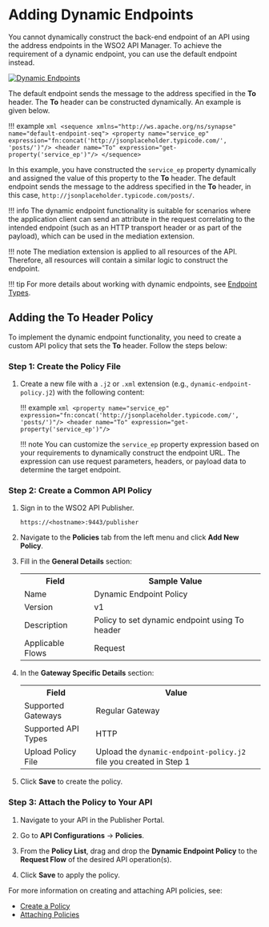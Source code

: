 # Adding Dynamic Endpoints

You cannot dynamically construct the back-end endpoint of an API using the address endpoints in the WSO2 API Manager. To achieve the requirement of a dynamic endpoint, you can use the default endpoint instead. 

[![Dynamic Endpoints]({{base_path}}/assets/img/learn/api-gateway/message-mediation/dynamic-endpoints.png)]({{base_path}}/assets/img/learn/api-gateway/message-mediation/dynamic-endpoints.png)  

The default endpoint sends the message to the address specified in the **To** header. The **To** header can be constructed dynamically. An example is given below.

!!! example
    ``` xml
    <sequence xmlns="http://ws.apache.org/ns/synapse" name="default-endpoint-seq">
        <property name="service_ep" expression="fn:concat('http://jsonplaceholder.typicode.com/', 'posts/')"/>
        <header name="To" expression="get-property('service_ep')"/>
    </sequence>
    ```

In this example, you have constructed the `service_ep` property dynamically and assigned the value of this property to the **To** header. The default endpoint sends the message to the address specified in the **To** header, in this case, 
`http://jsonplaceholder.typicode.com/posts/`. 

!!! info
    The dynamic endpoint functionality is suitable for scenarios where the application client can send an attribute in the request correlating to the intended endpoint (such as an HTTP transport header or as part of the payload), which can be used in the mediation extension.

!!! note
    The mediation extension is applied to all resources of the API. Therefore, all resources will contain a similar logic to construct the endpoint.

!!! tip
    For more details about working with dynamic endpoints, see [Endpoint Types]({{base_path}}/manage-apis/design/endpoints/endpoint-types).

## Adding the To Header Policy

To implement the dynamic endpoint functionality, you need to create a custom API policy that sets the **To** header. Follow the steps below:

### Step 1: Create the Policy File

1. Create a new file with a `.j2` or `.xml` extension (e.g., `dynamic-endpoint-policy.j2`) with the following content:

    !!! example
        ``` xml
        <property name="service_ep" expression="fn:concat('http://jsonplaceholder.typicode.com/', 'posts/')"/>
        <header name="To" expression="get-property('service_ep')"/>
        ```

    !!! note
        You can customize the `service_ep` property expression based on your requirements to dynamically construct the endpoint URL. The expression can use request parameters, headers, or payload data to determine the target endpoint.

### Step 2: Create a Common API Policy

1. Sign in to the WSO2 API Publisher.

    `https://<hostname>:9443/publisher`

2. Navigate to the **Policies** tab from the left menu and click **Add New Policy**.

3. Fill in the **General Details** section:

    <table>
        <tr>
            <th>Field</th>
            <th>Sample Value</th>
        </tr>
        <tr>
            <td>Name</td>
            <td>Dynamic Endpoint Policy</td>
        </tr>
        <tr>
            <td>Version</td>
            <td>v1</td>
        </tr>
        <tr>
            <td>Description</td>
            <td>Policy to set dynamic endpoint using To header</td>
        </tr>
        <tr>
            <td>Applicable Flows</td>
            <td>Request</td>
        </tr>
    </table>

4. In the **Gateway Specific Details** section:

    <table>
        <tr>
            <th>Field</th>
            <th>Value</th>
        </tr>
        <tr>
            <td>Supported Gateways</td>
            <td>Regular Gateway</td>
        </tr>
        <tr>
            <td>Supported API Types</td>
            <td>HTTP</td>
        </tr>
        <tr>
            <td>Upload Policy File</td>
            <td>Upload the <code>dynamic-endpoint-policy.j2</code> file you created in Step 1</td>
        </tr>
    </table>

5. Click **Save** to create the policy.

### Step 3: Attach the Policy to Your API

1. Navigate to your API in the Publisher Portal.

2. Go to **API Configurations** → **Policies**.

3. From the **Policy List**, drag and drop the **Dynamic Endpoint Policy** to the **Request Flow** of the desired API operation(s).

4. Click **Save** to apply the policy.

For more information on creating and attaching API policies, see:

- [Create a Policy]({{base_path}}/manage-apis/design/api-policies/create-policy/)
- [Attaching Policies]({{base_path}}/manage-apis/design/api-policies/attach-policy/)